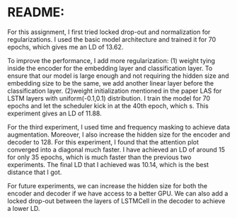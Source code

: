 # README:

For this assignment, 
I first tried locked drop-out and normalization for regularizations. I used the basic model architecture and trained it for 70 epochs, which gives me an LD of 13.62. 

To improve the performance, I add more regularization: (1) weight tying inside the encoder for the embedding layer and classification layer. To ensure that our model is large enough and not requiring the hidden size and embedding size to be the same, we add another linear layer before the classification layer. (2)weight initialization mentioned in the paper LAS for LSTM layers with uniform(-0.1,0.1) distribution. I train the model for 70 epochs and let the scheduler kick in at the 40th epoch, which s. This experiment gives an LD of 11.88.

For the third experiment, I used time and frequency masking to achieve data augmentation. Moreover, I also increase the hidden size for the encoder and decoder to 128. For this experiment, I found that the attention plot converged into a diagonal much faster. I have achieved an LD of around 15 for only 35 epochs, which is much faster than the previous two experiments. The final LD that I achieved was 10.14, which is the best distance that I got.

For future experiments, we can increase the hidden size for both the encoder and decoder if we have access to a better GPU. We can also add a locked drop-out between the layers of LSTMCell in the decoder to achieve a lower LD.





